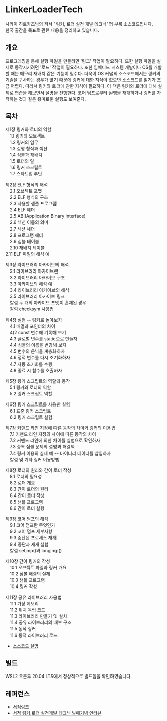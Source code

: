 # LinkerLoaderTech
사카이 히로카즈님의 저서 "링커, 로더 실전 개발 테크닉"의 부록 소스코드입니다.  
한국 출간을 목표로 관련 내용을 정리하고 있습니다.

## 개요
프로그래밍을 통해 실행 파일을 만들려면 '링크' 작업이 필요하다. 또한 실행 파일을 실제로 동작시키려면 '로드' 작업이 필요하다. 또한 임베디드 시스템 개발이나 OS를 개발할 때는 메모리 재배치 같은 기능이 필수다. 더욱이 OS 커널의 소스코드에서는 링커의 기술을 구사하는 경우가 많기 때문에 링커에 대한 지식이 없으면 소스코드를 읽기가 조금 어렵다. 따라서 링커와 로더에 관한 지식이 필요하다.
이 책은 링커와 로더에 대해 실제로 연습을 해보면서 설명을 진행한다. 코어 덤프로부터 실행을 재개하거나 링커를 자작하는 것과 같은 흥미로운 실행도 보여준다.

## 목차
제1장 링커와 로더의 역할  
　1.1 링커와 오브젝트  
　1.2 링커의 임무  
　1.3 실행 형식과 섹션  
　1.4 심볼과 재배치  
　1.5 로더의 일  
　1.6 링커 스크립트  
　1.7 스타트업 루틴  

제2장 ELF 형식의 해석  
　2.1 오브젝트 포맷  
　2.2 ELF 형식의 구조  
　2.3 사용할 샘플 프로그램  
　2.4 ELF 헤더  
　2.5 ABI(Application Binary Interface)  
　2.6 섹션 이름의 의미  
　2.7 섹션 헤더  
　2.8 프로그램 헤더  
　2.9 심볼 테이블  
　2.10 재배치 테이블    
   2.11 ELF 파일의 해석 예  

제3장 라이브러리 아카이브의 해석  
　3.1 라이브러리 아카이브란  
　3.2 라이브러리 아카이브 구조  
　3.3 아카이브의 해석 예  
　3.4 라이브러리 아카이브의 해석  
　3.5 라이브러리 아카이브 링크  
　칼럼 두 개의 아카이브 포맷이 혼재된 경우  
　칼럼 checksym 사용법  
 
 제4장 실험 -- 링커로 놀아보자  
　4.1 배열과 포인터의 차이  
　4)2 const 변수에 기록해 보기  
　4.3 글로벌 변수를 static으로 만들자  
　4.4 심볼의 이름을 변경해 보자  
　4.5 변수의 은닉을 계층화하자  
　4.6 정적 변수를 다시 초기화하자  
　4.7 자동 초기화를 수행  
　4.8 종료 시 함수를 호출하자  

제5장 링커 스크립트의 역할과 동작  
　5.1 링커와 로더의 역할  
　5.2 링커  스크립트 역할  

제6장 링커 스크립트를 사용한 실험  
　6.1 표준 링커 스크립트  
　6.2 링커  스크립트 실험  

제7장 커맨드 라인 지정에 따른 동작의 차이와 링커의 이용법  
　7.1 커맨드 라인 지정의 차이에 따른 동작의 차이  
　7.2 커맨드 라인에 의한 차이를 실험으로 확인하자  
　7.3 중복 심볼 문제의 설명과 해결책  
　7.4 링커 이용의 실제 예 -- 바이너리 데이터를 삽입하자  
　칼럼 및 기타 링커 이용방법  

제8장 로더의 원리와 간이 로더 작성  
　8.1 로더의 필요성  
　8.2 로더 개요  
　8.3 간이 로더의 원리  
　8.4 간이  로더 작성  
　8.5 샘플 프로그램  
　8.6 간이 로더 실행  

제9장 코어 덤프의 해석  
　9.1 코어 덤프란 무엇인가  
　9.2 코어 덤프 세부사항  
　9.3 중단된 프로세스 재개  
　9.4 중단과 재개 실험  
　칼럼 setjmp()와 longjmp()  

제10장 간이 링커의 작성  
　10.1 오브젝트 파일과 링커 개요  
　10.2 심볼 해결의 실제  
　10.3 샘플 프로그램  
　10.4 링커 작성  

제11장 공유 라이브러리 사용법  
　11.1 가상 메모리  
　11.2 위치 독립 코드  
　11.3 라이브러리 만들기 및 설치  
　11.4 공유 라이브러리의 내부 구조  
　11.5 동적 링커  
　11.6 동적 라이브러리 로드  

* [소스코드 설명](docs.md)
 
## 빌드
WSL2 우분투 20.04 LTS에서 정상적으로 빌드됨을 확인하였습니다.

## 레퍼런스
* [서적링크](http://kozos.jp/books/linker_book.html)  
* [서적 링커,로더 실전개발 테크닉 발매기념 인터뷰](http://www.kumikomi.net/archives/2010/08/post_28.php)



